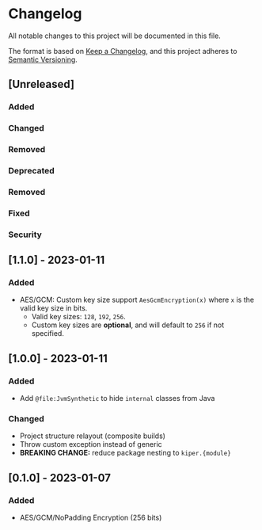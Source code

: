 # Changelog

All notable changes to this project will be documented in this file.

The format is based on [Keep a Changelog](https://keepachangelog.com/en/1.0.0/),
and this project adheres to [Semantic Versioning](https://semver.org/spec/v2.0.0.html).

## [Unreleased]

### Added

### Changed

### Removed

### Deprecated

### Removed

### Fixed

### Security

## [1.1.0] - 2023-01-11

### Added

- AES/GCM: Custom key size support `AesGcmEncryption(x)` where `x` is the valid key size in bits.
    - Valid key sizes: `128`, `192`, `256`.
    - Custom key sizes are **optional**, and will default to `256` if not specified.

## [1.0.0] - 2023-01-11

### Added

- Add `@file:JvmSynthetic` to hide `internal` classes from Java

### Changed

- Project structure relayout (composite builds)
- Throw custom exception instead of generic
- **BREAKING CHANGE:** reduce package nesting to `kiper.{module}`

## [0.1.0] - 2023-01-07

### Added

- AES/GCM/NoPadding Encryption (256 bits)
